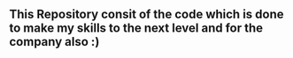 ## This Repository consit of the code which is done to make my skills to the next level and for the company also :)

